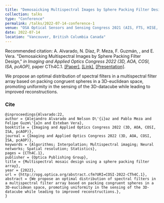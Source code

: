 ```yaml
---
title: "Demosaicking Multispectral Images by Sphere Packing Filter Design"
collection: talks
type: "Conference"
permalink: /talks/2022-07-14-conference-1
venue: "OSA Optical Sensors and Sensing Congress 2021 (AIS, FTS, HISE, SENSORS, ES), Vancouver, Canada, hybrid event"
date: 2022-07-14
location: "Vancouver, British Columbia Canada"
---
```

Recommended citation: A. Alvarado, N. Díaz, P. Meza, F. Guzmán, , and E. Vera. "Demosaicking Multispectral Images by Sphere Packing Filter Design," <i>in Imaging and Applied Optics Congress 2022 (3D, AOA, COSI, ISA, pcAOP),</i> paper CTh4C.1. [[Paper]](https://nelson10.github.io/files/Conference11.pdf), [[Link]](https://opg.optica.org/abstract.cfm?uri=COSI-2022-CTh4C.1), [[Presentation]](https://nelson10.github.io/files/Presentation_COSI_2022.pdf).

We propose an optimal distribution of spectral filters in a multispectral filter array  based on packing congruent spheres in a 3D-euclidean space, promoting uniformity in the sensing of the 3D-datacube while leading to improved reconstructions.

### Cite

```
@inproceedings{Alvarado:22,
author = {Alejandro Alvarado and Nelson D\'{i}az and Pablo Meza and Felipe Guzm\'{a}n and Esteban Vera},
booktitle = {Imaging and Applied Optics Congress 2022 (3D, AOA, COSI, ISA, pcAOP)},
journal = {Imaging and Applied Optics Congress 2022 (3D, AOA, COSI, ISA, pcAOP)},
keywords = {Algorithms; Interpolation; Multispectral imaging; Neural networks; Spatial resolution; Statistics},
pages = {CTh4C.1},
publisher = {Optica Publishing Group},
title = {Multispectral mosaic design using a sphere packing filter array},
year = {2022},
url = {http://opg.optica.org/abstract.cfm?URI=COSI-2022-CTh4C.1},
abstract = {We propose an optimal distribution of spectral filters in a multispectral filter array based on packing congruent spheres in a 3D-euclidean space, promoting uniformity in the sensing of the 3D-datacube while leading to improved reconstructions.},
}
```

